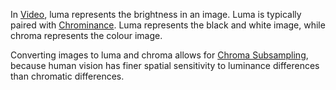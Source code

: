 In [Video](../../../../../../Video.md), luma represents the brightness in an image. Luma is typically paired with [Chrominance](Chrominance.md). Luma represents the black and white image, while chroma represents the colour image. 

Converting images to luma and chroma allows for [Chroma Subsampling](../../../../../../Chroma%20Subsampling.md), because human vision has finer spatial sensitivity to luminance differences than chromatic differences.